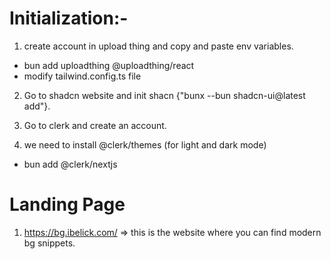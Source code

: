 # Initialization:-

1. create account in upload thing and copy and paste env variables.

- bun add uploadthing @uploadthing/react
- modify tailwind.config.ts file

2. Go to shadcn website and init shacn {"bunx --bun shadcn-ui@latest add"}.

3. Go to clerk and create an account.

4. we need to install @clerk/themes (for light and dark mode)

- bun add @clerk/nextjs

# Landing Page

1. https://bg.ibelick.com/ => this is the website where you can find modern bg snippets.

